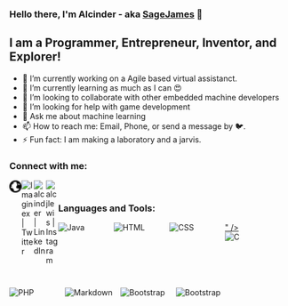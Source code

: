 ### Hello there, I'm Alcinder - aka [SageJames][website] 👋


## I am a Programmer, Entrepreneur, Inventor, and Explorer!

- 🔭 I’m currently working on a Agile based virtual assistanct. 
- 🌱 I’m currently learning as much as I can 😍 
- 👯 I’m looking to collaborate with other embedded machine developers
- 🤔 I’m looking for help with game development
- 💬 Ask me about machine learning
- 📫 How to reach me: Email, Phone, or send a message by 🐦.
- ⚡ Fun fact: I am making a laboratory and a jarvis. 

### Connect with me:
[<img align="left" alt="alcinder.co" width="22px" src="https://raw.githubusercontent.com/iconic/open-iconic/master/svg/globe.svg" />][website]
[<img align="left" alt="Imaginex | Twitter" width="22px" src="https://cdn.jsdelivr.net/npm/simple-icons@v3/icons/twitter.svg" />][twitter]
[<img align="left" alt="alcinder | LinkedIn" width="22px" src="https://cdn.jsdelivr.net/npm/simple-icons@v3/icons/linkedin.svg" />][linkedin]
[<img align="left" alt="alcjlewis | Instagram" width="22px" src="https://cdn.jsdelivr.net/npm/simple-icons@v3/icons/instagram.svg" />][instagram]

<br />

### Languages and Tools:
[<img align="left" alt="Java" width="100px" height = "100px" src="https://img.shields.io/badge/java-%23ED8B00.svg?&style=for-the-badge&logo=java&logoColor=white" />][Website]
[<img align="left" alt="HTML" width="100px" height = "100px"  src="https://img.shields.io/badge/html5%20-%23E34F26.svg?&style=for-the-badge&logo=html5&logoColor=white" />][Website]
[<img align="left" alt="CSS" width="100px" height = "100px" src="https://img.shields.io/badge/css3%20-%231572B6.svg?&style=for-the-badge&logo=css3&logoColor=white"/>" />][Website]
[<img align="left" alt="C" width="100px" height = "100px" src="https://img.shields.io/badge/c%20-%2300599C.svg?&style=for-the-badge&logo=c&logoColor=white" />][Website]
[<img align="left" alt="PHP" width="100px" height = "100px" src="https://img.shields.io/badge/php-%23777BB4.svg?&style=for-the-badge&logo=php&logoColor=white" />][Website]
[<img align="left" alt="Markdown" width="100px" height = "100px" src="https://img.shields.io/badge/markdown-%23000000.svg?&style=for-the-badge&logo=markdown&logoColor=white" />][Website]
[<img align="left" alt="Bootstrap" width="100px" height = "100px" src="https://img.shields.io/badge/bootstrap%20-%23563D7C.svg?&style=for-the-badge&logo=bootstrap&logoColor=white" />][Website]
[<img align="left" alt="Bootstrap" width="100px" height = "100px" src="https://img.shields.io/badge/mysql-%2300f.svg?&style=for-the-badge&logo=mysql&logoColor=white" />][Website]
<br />
<br />
<br />

[Website]: https://www.alcinder.co
[Twitter]: https://twitter.com/Imaginex11
[Instagram]: https://www.instagram.com/alcjlewis/
[LinkedIn]: https://www.linkedin.com/in/alcinder-lewis/
[Agile]: https://github.com/SageJames/Agilechan/
